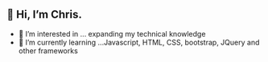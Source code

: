 ## 👋 Hi, I’m Chris.

- 👀 I’m interested in ... expanding my technical knowledge
- 🌱 I’m currently learning ...Javascript, HTML, CSS, bootstrap, JQuery and other frameworks


<!---
rehpotsirhc21/rehpotsirhc21 is a ✨ special ✨ repository because its `README.md` (this file) appears on your GitHub profile.
You can click the Preview link to take a look at your changes.
--->
